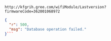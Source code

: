 `http://kfgrih.gree.com/wifiModule/Lastversion?firmwareCode=362001068972`

```json
{
  "r": 500,
  "msg": "Database operation failed."
}```